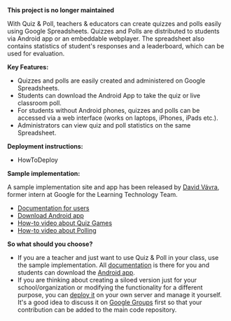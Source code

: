 **This project is no longer maintained**

With Quiz & Poll, teachers & educators can create quizzes and polls easily using Google Spreadsheets. Quizzes and Polls are distributed to students via Android app or an embeddable webplayer. The spreadsheet also contains statistics of student's responses and a leaderboard, which can be used for evaluation.

**Key Features:**
  * Quizzes and polls are easily created and administered on Google Spreadsheets.
  * Students can download the Android App to take the quiz or live classroom poll.
  * For students without Android phones, quizzes and polls can be accessed via a web interface (works on laptops, iPhones, iPads etc.).
  * Administrators can view quiz and poll statistics on the same Spreadsheet.

**Deployment instructions:**
  * HowToDeploy

**Sample implementation:**

A sample implementation site and app has been released by <a href='https://plus.google.com/100156589101321820776/about'>David Vávra</a>, former intern at Google for the Learning Technology Team.

  * [Documentation for users](http://quiz-n-poll.appspot.com)
  * [Download Android app](https://market.android.com/details?id=org.quizpoll)
  * [How-to video about Quiz Games](http://www.youtube.com/watch?v=3uTYCMO-aY0)
  * [How-to video about Polling](http://www.youtube.com/watch?v=Kf9Rs61vrqw)

**So what should you choose?**
  * If you are a teacher and just want to use Quiz & Poll in your class, use the sample implementation. All [documentation](http://quiz-n-poll.appspot.com) is there for you and students can download the [Android app](https://market.android.com/details?id=org.quizpoll).
  * If you are thinking about creating a siloed version just for your school/organization or modifying the functionality for a different purpose, you can [deploy it](HowToDeploy.md) on your own server and manage it yourself. It's a good idea to discuss it on [Google Groups](http://groups.google.com/group/quiz-and-poll) first so that your contribution can be added to the main code repository.